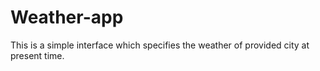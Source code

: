 # Weather-app
This is a simple interface which specifies the weather of provided city at present time.
